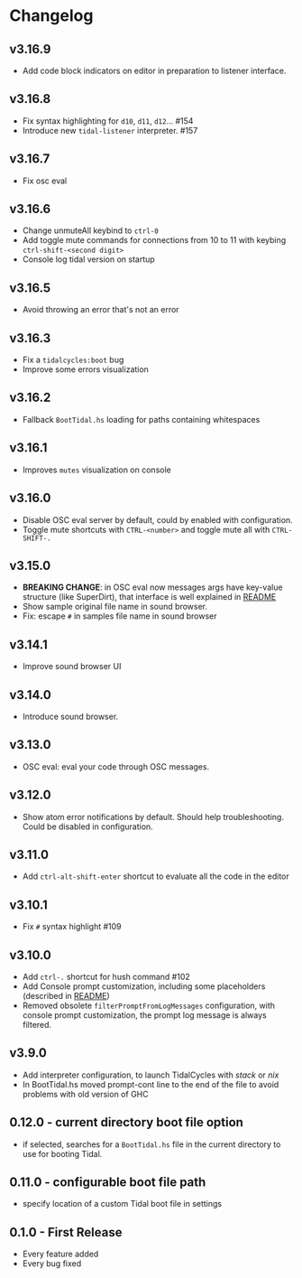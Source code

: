 # Changelog

## v3.16.9
* Add code block indicators on editor in preparation to listener interface.

## v3.16.8
* Fix syntax highlighting for `d10`, `d11`, `d12`... #154
* Introduce new `tidal-listener` interpreter. #157

## v3.16.7
* Fix osc eval

## v3.16.6
* Change unmuteAll keybind to `ctrl-0`
* Add toggle mute commands for connections from 10 to 11 with keybing `ctrl-shift-<second digit>`
* Console log tidal version on startup

## v3.16.5
* Avoid throwing an error that's not an error

## v3.16.3
* Fix a `tidalcycles:boot` bug
* Improve some errors visualization

## v3.16.2
* Fallback `BootTidal.hs` loading for paths containing whitespaces

## v3.16.1
* Improves `mutes` visualization on console

## v3.16.0
* Disable OSC eval server by default, could by enabled with configuration.
* Toggle mute shortcuts with `CTRL-<number>` and toggle mute all with `CTRL-SHIFT-.`

## v3.15.0
* **BREAKING CHANGE**: in OSC eval now messages args have key-value structure (like SuperDirt), that interface is well explained in [README](README.md)
* Show sample original file name in sound browser.
* Fix: escape `#` in samples file name in sound browser

## v3.14.1
* Improve sound browser UI

## v3.14.0
* Introduce sound browser.

## v3.13.0
* OSC eval: eval your code through OSC messages.

## v3.12.0
* Show atom error notifications by default. Should help troubleshooting. Could be disabled in configuration.

## v3.11.0
* Add `ctrl-alt-shift-enter` shortcut to evaluate all the code in the editor

## v3.10.1
* Fix `#` syntax highlight #109

## v3.10.0
* Add `ctrl-.` shortcut for hush command #102
* Add Console prompt customization, including some placeholders (described in [README](README.md))
* Removed obsolete `filterPromptFromLogMessages` configuration, with console prompt customization, the prompt log message is always filtered.

## v3.9.0
* Add interpreter configuration, to launch TidalCycles with *stack* or *nix*
* In BootTidal.hs moved prompt-cont line to the end of the file to avoid problems with old version of GHC

## 0.12.0 - current directory boot file option

* if selected, searches for a `BootTidal.hs` file in the current directory to use for booting Tidal.

## 0.11.0 - configurable boot file path

* specify location of a custom Tidal boot file in settings


## 0.1.0 - First Release
* Every feature added
* Every bug fixed
